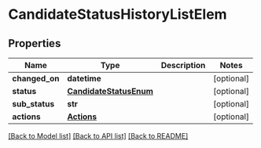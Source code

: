 # CandidateStatusHistoryListElem

## Properties
Name | Type | Description | Notes
------------ | ------------- | ------------- | -------------
**changed_on** | **datetime** |  | [optional] 
**status** | [**CandidateStatusEnum**](CandidateStatusEnum.md) |  | [optional] 
**sub_status** | **str** |  | [optional] 
**actions** | [**Actions**](Actions.md) |  | [optional] 

[[Back to Model list]](../README.md#documentation-for-models) [[Back to API list]](../README.md#documentation-for-api-endpoints) [[Back to README]](../README.md)


